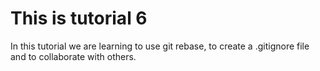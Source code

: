 # This is tutorial 6

In this tutorial we are learning to use git rebase, to create a .gitignore file and to collaborate with others.